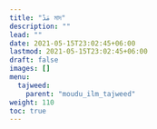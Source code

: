 ```yaml
---
title: "مَدْ মাদ"
description: ""
lead: ""
date: 2021-05-15T23:02:45+06:00
lastmod: 2021-05-15T23:02:45+06:00
draft: false
images: []
menu: 
  tajweed:
    parent: "moudu_ilm_tajweed"
weight: 110
toc: true
---
```



